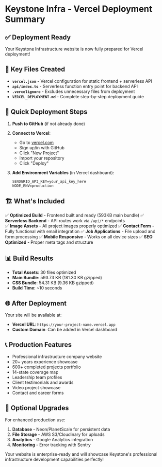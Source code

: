 # Keystone Infra - Vercel Deployment Summary

## ✅ Deployment Ready

Your Keystone Infrastructure website is now fully prepared for Vercel deployment!

## 📁 Key Files Created

- **`vercel.json`** - Vercel configuration for static frontend + serverless API
- **`api/index.ts`** - Serverless function entry point for backend API
- **`.vercelignore`** - Excludes unnecessary files from deployment
- **`VERCEL_DEPLOYMENT.md`** - Complete step-by-step deployment guide

## 🚀 Quick Deployment Steps

1. **Push to GitHub** (if not already done)
2. **Connect to Vercel**:
   - Go to [vercel.com](https://vercel.com)
   - Sign up/in with GitHub
   - Click "New Project" 
   - Import your repository
   - Click "Deploy"

3. **Add Environment Variables** (in Vercel dashboard):
   ```
   SENDGRID_API_KEY=your_api_key_here
   NODE_ENV=production
   ```

## 🏗️ What's Included

✅ **Optimized Build** - Frontend built and ready (593KB main bundle)
✅ **Serverless Backend** - API routes work via `/api/*` endpoints  
✅ **Image Assets** - All project images properly optimized
✅ **Contact Form** - Fully functional with email integration
✅ **Job Applications** - File upload and form processing
✅ **Mobile Responsive** - Works on all device sizes
✅ **SEO Optimized** - Proper meta tags and structure

## 📊 Build Results

- **Total Assets**: 30 files optimized
- **Main Bundle**: 593.73 KB (181.30 KB gzipped)
- **CSS Bundle**: 54.31 KB (9.36 KB gzipped)
- **Build Time**: ~10 seconds

## 🌐 After Deployment

Your site will be available at:
- **Vercel URL**: `https://your-project-name.vercel.app`
- **Custom Domain**: Can be added in Vercel dashboard

## 📞 Production Features

- Professional infrastructure company website
- 20+ years experience showcase
- 600+ completed projects portfolio
- 14-state coverage map
- Leadership team profiles
- Client testimonials and awards
- Video project showcase
- Contact and career forms

## 🔧 Optional Upgrades

For enhanced production use:
1. **Database** - Neon/PlanetScale for persistent data
2. **File Storage** - AWS S3/Cloudinary for uploads
3. **Analytics** - Google Analytics integration
4. **Monitoring** - Error tracking with Sentry

Your website is enterprise-ready and will showcase Keystone's professional infrastructure development capabilities perfectly!